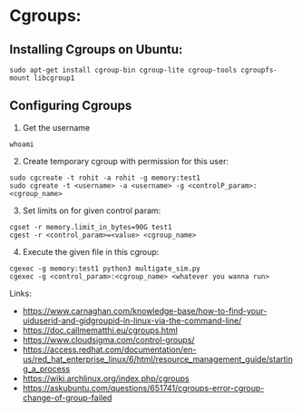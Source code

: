 # Cgroups:

## Installing Cgroups on Ubuntu:

```
sudo apt-get install cgroup-bin cgroup-lite cgroup-tools cgroupfs-mount libcgroup1
```

## Configuring Cgroups

1. Get the username
```
whoami
```

2. Create temporary cgroup with permission for this user:
```
sudo cgcreate -t rohit -a rohit -g memory:test1
sudo cgreate -t <username> -a <username> -g <controlP_param>:<cgroup_name>
```

3. Set limits on for given control param:
```
cgset -r memory.limit_in_bytes=90G test1
cgest -r <control_param>=<value> <cgroup_name>
```

4. Execute the given file in this cgroup:
```
cgexec -g memory:test1 python3 multigate_sim.py
cgexec -g <control_param>:<cgroup_name> <whatever you wanna run>
```

Links:

* <https://www.carnaghan.com/knowledge-base/how-to-find-your-uiduserid-and-gidgroupid-in-linux-via-the-command-line/>
* <https://doc.callmematthi.eu/cgroups.html>
* <https://www.cloudsigma.com/control-groups/>
* <https://access.redhat.com/documentation/en-us/red_hat_enterprise_linux/6/html/resource_management_guide/starting_a_process>
* <https://wiki.archlinux.org/index.php/cgroups>
* <https://askubuntu.com/questions/651741/cgroups-error-cgroup-change-of-group-failed>
